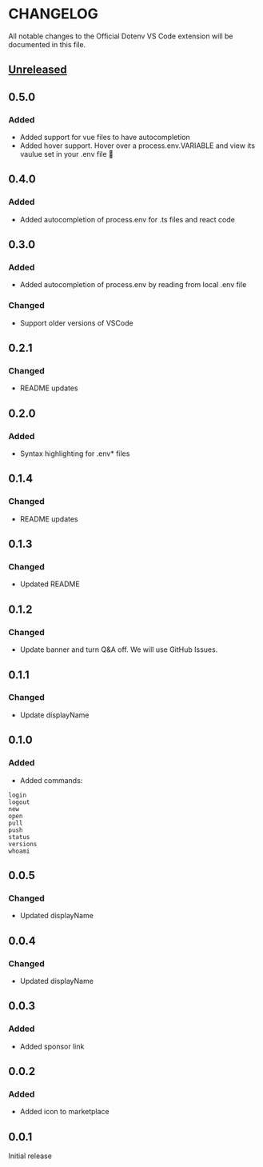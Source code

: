 # CHANGELOG

All notable changes to the Official Dotenv VS Code extension will be documented in this file.

## [Unreleased](https://github.com/dotenv-org/dotenv-vscode/compare/v0.5.0...master)

## 0.5.0

### Added

* Added support for vue files to have autocompletion
* Added hover support. Hover over a process.env.VARIABLE and view its vaulue set in your .env file 🎉

## 0.4.0

### Added

* Added autocompletion of process.env for .ts files and react code

## 0.3.0

### Added

* Added autocompletion of process.env by reading from local .env file

### Changed

* Support older versions of VSCode

## 0.2.1

### Changed

* README updates

## 0.2.0

### Added

* Syntax highlighting for .env* files

## 0.1.4

### Changed

* README updates

## 0.1.3

### Changed

* Updated README

## 0.1.2

### Changed

* Update banner and turn Q&A off. We will use GitHub Issues.

## 0.1.1

### Changed

* Update displayName

## 0.1.0

### Added

* Added commands:

```
login
logout
new
open
pull
push
status
versions
whoami
```

## 0.0.5

### Changed

* Updated displayName

## 0.0.4

### Changed

* Updated displayName

## 0.0.3

### Added

* Added sponsor link

## 0.0.2

### Added

* Added icon to marketplace

## 0.0.1

Initial release
